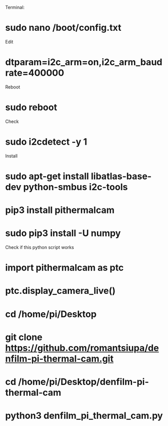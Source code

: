 Terminal:
# sudo nano /boot/config.txt

Edit
# dtparam=i2c_arm=on,i2c_arm_baudrate=400000

Reboot
# sudo reboot

Check
# sudo i2cdetect -y 1

Install
# sudo apt-get install libatlas-base-dev python-smbus i2c-tools
# pip3 install pithermalcam
# sudo pip3 install -U numpy

Check if this python script works
# import pithermalcam as ptc
# ptc.display_camera_live()

# cd /home/pi/Desktop
# git clone https://github.com/romantsiupa/denfilm-pi-thermal-cam.git

# cd /home/pi/Desktop/denfilm-pi-thermal-cam
# python3 denfilm_pi_thermal_cam.py
